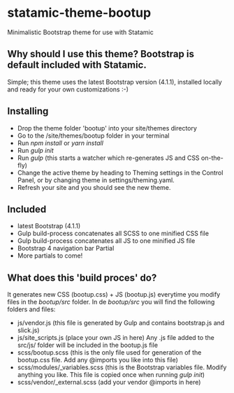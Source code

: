 # statamic-theme-bootup
Minimalistic Bootstrap theme for use with Statamic

## Why should I use this theme? Bootstrap is default included with Statamic.
Simple; this theme uses the latest Bootstrap version (4.1.1), installed locally and ready for your own customizations :-)

## Installing
- Drop the theme folder 'bootup' into your site/themes directory
- Go to the /site/themes/bootup folder in your terminal
- Run *npm install* or *yarn install*
- Run *gulp init*
- Run *gulp* (this starts a watcher which re-generates JS and CSS on-the-fly)
- Change the active theme by heading to Theming settings in the Control Panel, or by changing theme in settings/theming.yaml.
- Refresh your site and you should see the new theme.

## Included
- latest Bootstrap (4.1.1)
- Gulp build-process concatenates all SCSS to one minified CSS file
- Gulp build-process concatenates all JS to one minified JS file
- Bootstrap 4 navigation bar Partial
- More partials to come!

## What does this 'build proces' do?
It generates new CSS (bootup.css) + JS (bootup.js) everytime you modify files in the *bootup/src* folder. In de *bootup/src* you will find the following folders and files:
- js/vendor.js (this file is generated by Gulp and contains bootstrap.js and slick.js)
- js/site_scripts.js (place your own JS in here)
Any .js file added to the src/js/ folder will be included in the bootup.js file
- scss/bootup.scss (this is the only file used for generation of the bootup.css file. Add any @imports you like into this file)
- scss/modules/_variables.scss (this is the Bootstrap variables file. Modify anything you like. This file is copied once when running *gulp init*)
- scss/vendor/_external.scss (add your vendor @imports in here)